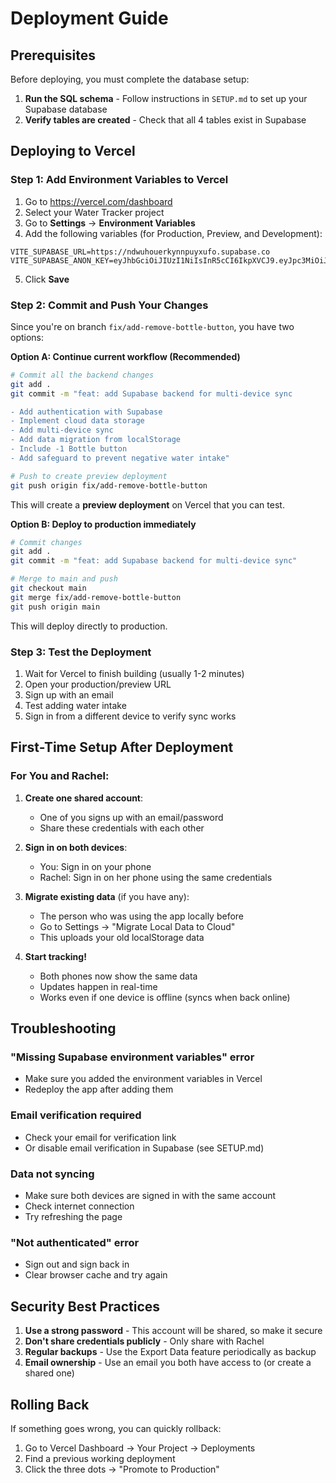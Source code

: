 # Deployment Guide

## Prerequisites

Before deploying, you must complete the database setup:

1. **Run the SQL schema** - Follow instructions in `SETUP.md` to set up your Supabase database
2. **Verify tables are created** - Check that all 4 tables exist in Supabase

## Deploying to Vercel

### Step 1: Add Environment Variables to Vercel

1. Go to https://vercel.com/dashboard
2. Select your Water Tracker project
3. Go to **Settings** → **Environment Variables**
4. Add the following variables (for Production, Preview, and Development):

```
VITE_SUPABASE_URL=https://ndwuhouerkynnpuyxufo.supabase.co
VITE_SUPABASE_ANON_KEY=eyJhbGciOiJIUzI1NiIsInR5cCI6IkpXVCJ9.eyJpc3MiOiJzdXBhYmFzZSIsInJlZiI6Im5kd3Vob3Vlcmt5bm5wdXl4dWZvIiwicm9sZSI6ImFub24iLCJpYXQiOjE3NTk3NjIzNTUsImV4cCI6MjA3NTMzODM1NX0.33sCdrqUziLjutYywfq9sn5EBcXYpnEuRv0DTIBV76k
```

5. Click **Save**

### Step 2: Commit and Push Your Changes

Since you're on branch `fix/add-remove-bottle-button`, you have two options:

**Option A: Continue current workflow (Recommended)**
```bash
# Commit all the backend changes
git add .
git commit -m "feat: add Supabase backend for multi-device sync

- Add authentication with Supabase
- Implement cloud data storage
- Add multi-device sync
- Add data migration from localStorage
- Include -1 Bottle button
- Add safeguard to prevent negative water intake"

# Push to create preview deployment
git push origin fix/add-remove-bottle-button
```

This will create a **preview deployment** on Vercel that you can test.

**Option B: Deploy to production immediately**
```bash
# Commit changes
git add .
git commit -m "feat: add Supabase backend for multi-device sync"

# Merge to main and push
git checkout main
git merge fix/add-remove-bottle-button
git push origin main
```

This will deploy directly to production.

### Step 3: Test the Deployment

1. Wait for Vercel to finish building (usually 1-2 minutes)
2. Open your production/preview URL
3. Sign up with an email
4. Test adding water intake
5. Sign in from a different device to verify sync works

## First-Time Setup After Deployment

### For You and Rachel:

1. **Create one shared account**:
   - One of you signs up with an email/password
   - Share these credentials with each other

2. **Sign in on both devices**:
   - You: Sign in on your phone
   - Rachel: Sign in on her phone using the same credentials

3. **Migrate existing data** (if you have any):
   - The person who was using the app locally before
   - Go to Settings → "Migrate Local Data to Cloud"
   - This uploads your old localStorage data

4. **Start tracking!**
   - Both phones now show the same data
   - Updates happen in real-time
   - Works even if one device is offline (syncs when back online)

## Troubleshooting

### "Missing Supabase environment variables" error
- Make sure you added the environment variables in Vercel
- Redeploy the app after adding them

### Email verification required
- Check your email for verification link
- Or disable email verification in Supabase (see SETUP.md)

### Data not syncing
- Make sure both devices are signed in with the same account
- Check internet connection
- Try refreshing the page

### "Not authenticated" error
- Sign out and sign back in
- Clear browser cache and try again

## Security Best Practices

1. **Use a strong password** - This account will be shared, so make it secure
2. **Don't share credentials publicly** - Only share with Rachel
3. **Regular backups** - Use the Export Data feature periodically as backup
4. **Email ownership** - Use an email you both have access to (or create a shared one)

## Rolling Back

If something goes wrong, you can quickly rollback:

1. Go to Vercel Dashboard → Your Project → Deployments
2. Find a previous working deployment
3. Click the three dots → "Promote to Production"
